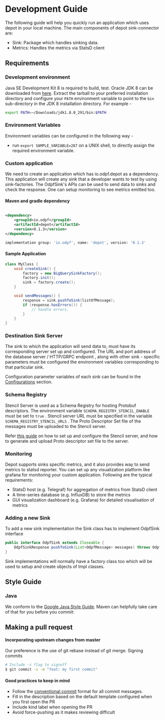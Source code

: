 # Development Guide

The following guide will help you quickly run an application which uses depot in your local machine. 
The main components of depot sink-connector are:

* Sink: Package which handles sinking data.
* Metrics: Handles the metrics via StatsD client

## Requirements

### Development environment

Java SE Development Kit 8 is required to build, test.
Oracle JDK 8 can be downloaded from [here](https://www.oracle.com/tr/java/technologies/javase/javase8-archive-downloads.html). Extract the tarball to your preferred installation directory and configure your `PATH` environment variable to point to the `bin` sub-directory in the JDK 8 installation directory. For example -

```bash
export PATH=~/Downloads/jdk1.8.0_291/bin:$PATH
```

### Environment Variables

Environment variables can be configured in the following way -

* run  `export SAMPLE_VARIABLE=287` on a UNIX shell, to directly assign the required environment variable.

### Custom application 
We need to create an application which has io.odpf.depot as a dependency.
This application will create any sink that a developer wants to test by using sink-factories. 
The OdpfSink's APIs can be used to send data to sinks and check the response. 
One can setup monitoring to see metrics emitted too.
#### Maven and gradle dependency

```xml

<dependency>
    <groupId>io.odpf</groupId>
    <artifactId>depot</artifactId>
    <version>0.1.3</version>
</dependency>
```

```sh
implementation group: 'io.odpf', name: 'depot', version: '0.1.3'
```
#### Sample Application
```java
class MyClass {
    void createSink() {
        factory = new BigQuerySinkFactory();
        factory.init();
        sink = factory.create();
    }

    void sendMessages() {
        response = sink.pushToSink(listOfMessage);
        if (response.hasErrors()) {
            // handle errors.
        }
    }
}
```

### Destination Sink Server

The sink to which the application will send data to, must have its corresponding server set up and configured. 
The URL and port address of the database server / HTTP/GRPC endpoint , along with other sink - specific parameters 
must be configured the environment variables corresponding to that particular sink.

Configuration parameter variables of each sink can be found in the [Configurations](../reference/configuration/) section.

### Schema Registry

Stencil Server is used as a Schema Registry for hosting Protobuf descriptors.
The environment variable `SCHEMA_REGISTRY_STENCIL_ENABLE` must be set to `true` . 
Stencil server URL must be specified in the variable `SCHEMA_REGISTRY_STENCIL_URLS` . 
The Proto Descriptor Set file of the messages must be uploaded to the Stencil server.

Refer [this guide](https://github.com/odpf/stencil/tree/master/server#readme) on how to set up and configure the Stencil server, and how to generate and upload Proto descriptor set file to the server.

### Monitoring

Depot supports sinks specific metrics, and it also provides way to send metrics to statsd reporter. 
You can set up any visualization platform like grafana for monitoring your custom application.
Following are the typical requirements:

* StatsD host \(e.g. Telegraf\) for aggregation of metrics from StatsD client
* A time-series database \(e.g. InfluxDB\) to store the metrics 
* GUI visualization dashboard \(e.g. Grafana\) for detailed visualisation of metrics


### Adding a new Sink
To add a new sink implementation the Sink class has to implement OdpfSink interface 
```java
public interface OdpfSink extends Closeable {
    OdpfSinkResponse pushToSink(List<OdpfMessage> messages) throws OdpfSinkException;
}
```
Sink implementations will normally have a factory class too which will be used to setup and create objects of Impl classes. 

## Style Guide

### Java

We conform to the [Google Java Style Guide](https://google.github.io/styleguide/javaguide.html). Maven can helpfully take care of that for you before you commit:

## Making a pull request

#### Incorporating upstream changes from master

Our preference is the use of git rebase instead of git merge. Signing commits

```bash
# Include -s flag to signoff
$ git commit -s -m "feat: my first commit"
```

#### Good practices to keep in mind

* Follow the [conventional commit](https://www.conventionalcommits.org/en/v1.0.0/) format for all commit messages.
* Fill in the description based on the default template configured when you first open the PR
* Include kind label when opening the PR
* Avoid force-pushing as it makes reviewing difficult

